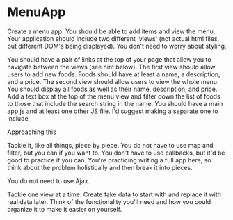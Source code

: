 # MenuApp

Create a menu app. You should be able to add items and view the menu. Your application should include two different 'views' (not actual html files, but different DOM's being displayed). You don't need to worry about styling.

You should have a pair of links at the top of your page that allow you to navigate between the views (see hint below).
The first view should allow users to add new foods. Foods should have at least a name, a description, and a price.
The second view should allow users to view the whole menu. You should display all foods as well as their name, description, and price. Add a text box at the top of the menu view and filter down the list of foods to those that include the search string in the name.
You should have a main app.js and at least one other JS file. I'd suggest making a separate one to include


Approaching this

Tackle it, like all things, piece by piece. You do not have to use map and filter, but you can if you want to. You don't have to use callbacks, but it'd be good to practice if you can. You're practicing writing a full app here, so think about the problem holistically and then break it into pieces.

You do not need to use Ajax.

Tackle one view at a time.
Create fake data to start with and replace it with real data later.
Think of the functionality you'll need and how you could organize it to make it easier on yourself.
